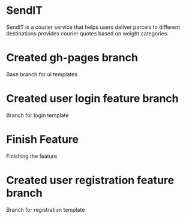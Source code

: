 # SendIT
SendIT is a courier service that helps users deliver parcels to different destinations provides courier quotes based on weight categories.
# Created gh-pages branch
Base branch for ui templates
# Created user login feature branch
Branch for login template
# Finish Feature
Finishing the feature
# Created user registration feature branch
Branch for registration template



